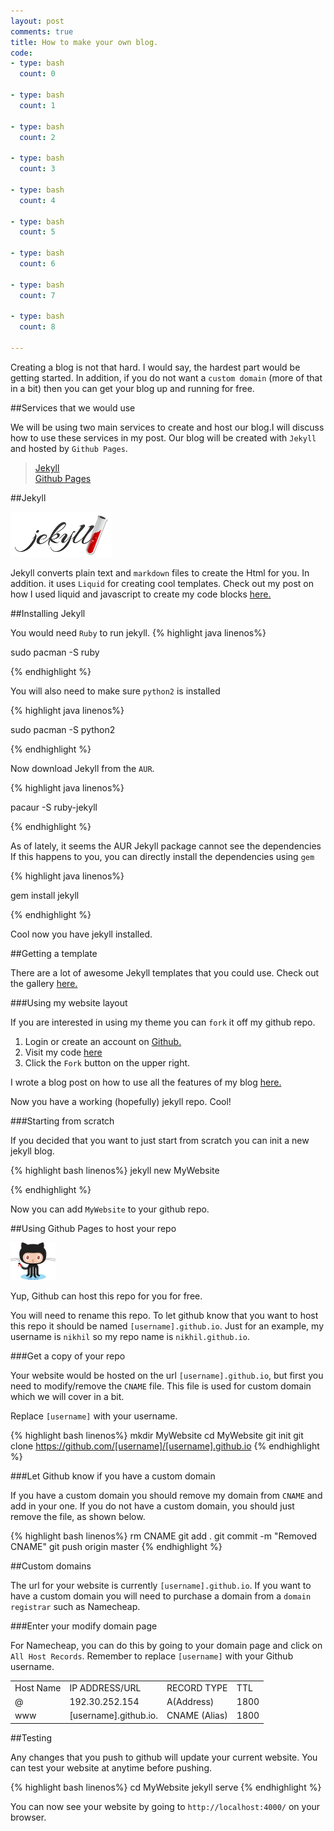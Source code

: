 ```yaml
---
layout: post
comments: true
title: How to make your own blog.
code:
- type: bash
  count: 0

- type: bash
  count: 1

- type: bash
  count: 2

- type: bash
  count: 3

- type: bash
  count: 4

- type: bash
  count: 5

- type: bash
  count: 6

- type: bash
  count: 7

- type: bash
  count: 8
 
---
```

Creating a blog is not that hard. I would say, the hardest part would be
getting started. In addition, if you do not want a `custom domain` (more of
that in a bit) then you can get your blog up and running for free.

##Services that we would use

We will be using two main services to create and host our blog.I will discuss
how to use these services in my post.
Our blog will be created with `Jekyll` and hosted by `Github Pages`.
<blockquote>
<a href="http://jekyllrb.com">Jekyll</a><br>
<a href="https://pages.github.com">Github Pages</a>
</blockquote>

##Jekyll

<img src="../images/jekyll.png" alt="Jekyll">

Jekyll converts plain text and `markdown` files to create the Html for you. In
addition. it uses `Liquid` for creating cool templates. Check out my post on
how I used liquid and javascript to create my code blocks <a
href="http://kumarcode.com/The-Power-of-Liquid/">here. </a>

##Installing Jekyll

You would need `Ruby` to run jekyll.
{% highlight java linenos%}

sudo pacman -S ruby

{% endhighlight %}

You will also need to make sure `python2` is installed

{% highlight java linenos%}

sudo pacman -S python2

{% endhighlight %}

Now download Jekyll from the `AUR`.

{% highlight java linenos%}

pacaur -S ruby-jekyll

{% endhighlight %}

As of lately, it seems the AUR  Jekyll package cannot see the dependencies
If this happens to you, you can directly install the dependencies using `gem`

{% highlight java linenos%}

gem install jekyll

{% endhighlight %}

Cool now you have jekyll installed.

##Getting a template

There are a lot of awesome Jekyll templates that you could use. 
Check out the gallery <a href="http://jekyllthemes.org/"> here. </a>

###Using my website layout

If you are interested in using my theme you can `fork` it off my github repo.

1. Login or create an account on <a href="https://github.com/">Github.</a>
2. Visit my code <a href="https://github.com/nikhil/nikhil.github.io">here</a>
3. Click the `Fork` button on the upper right.

I wrote a blog post on how to use all the features of my blog <a
href="http://kumarcode.com/Using-My-Jekyll-Template/">here.</a>

Now you have a working (hopefully) jekyll repo. Cool!

###Starting from scratch

If you decided that you want to just start from scratch you can init a new
jekyll blog.

{% highlight bash linenos%}
jekyll new MyWebsite

{% endhighlight %}

Now you can add `MyWebsite` to your github repo.

##Using Github Pages to host your repo

<img src="../images/github.png" alt="Github Pages">

Yup, Github can host this repo for you for free.

You will need to rename this repo. To let github know that you want to host
this repo it should be named `[username].github.io`. Just for an example, my username is `nikhil` so
my repo name is `nikhil.github.io`.

###Get a copy of your repo

Your website would be hosted on the url
`[username].github.io`, but first you need to modify/remove the `CNAME` file. This file is used for custom domain which we will cover in a bit.

Replace `[username]` with your username.

{% highlight bash linenos%}
mkdir MyWebsite
cd MyWebsite
git init
git clone https://github.com/[username]/[username].github.io
{% endhighlight %}

###Let Github know if you have a custom domain

If you have a custom domain you should remove my domain from `CNAME` and add in
your one. If you do not have a custom domain, you should just remove the file,
as shown below.

{% highlight bash linenos%}
rm CNAME
git add .
git commit -m "Removed CNAME"
git push origin master
{% endhighlight %}

##Custom domains

The url for your website is currently `[username].github.io`. If you want to
have a custom domain you will need to purchase a domain from a `domain
registrar` such as Namecheap.

###Enter your modify domain page

For Namecheap, you can do this by going to your domain page and click on `All
Host Records`. Remember to replace `[username]` with your Github username.

<table>
<tbody>
<tr>
<td>
Host Name
</td>
<td>
IP ADDRESS/URL
</td>
<td>
RECORD TYPE
</td>
<td>
TTL
</td>
</tr>
<tr>
<td>
@
</td>
<td>
192.30.252.154
</td>
<td>
A(Address)
</td>
<td>
1800
</td>
</tr>
<tr>
<td>
www
</td>
<td>
[username].github.io.
</td>
<td>
CNAME (Alias)
</td>
<td>
1800
</td>
</tr>
</tbody>
</table>

##Testing

Any changes that you push to github will update your current website. 
You can test your website at anytime before pushing. 

{% highlight bash linenos%}
cd MyWebsite
jekyll serve
{% endhighlight %}

You can now see your website by going to `http://localhost:4000/` on your
browser. 











